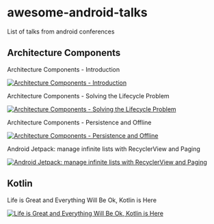 # awesome-android-talks
List of talks from android conferences  

## Architecture Components  

Architecture Components - Introduction  

[![Architecture Components - Introduction](https://i.ytimg.com/vi/FrteWKKVyzI/hqdefault.jpg?sqp=-oaymwEZCPYBEIoBSFXyq4qpAwsIARUAAIhCGAFwAQ==&rs=AOn4CLD5KsjRv6Ua4XedYlZpsBSKMtLngw)](https://www.youtube.com/watch?v=FrteWKKVyzI&index=14&list=PLOU2XLYxmsIKC8eODk_RNCWv3fBcLvMMy&t=0s)  

Architecture Components - Solving the Lifecycle Problem  

[![Architecture Components - Solving the Lifecycle Problem](https://i.ytimg.com/vi/bEKNi1JOrNs/hqdefault.jpg?sqp=-oaymwEZCPYBEIoBSFXyq4qpAwsIARUAAIhCGAFwAQ==&rs=AOn4CLDyApftbwAjMqJQZ9NTOSLZevayhw)](https://www.youtube.com/watch?v=bEKNi1JOrNs&index=35&list=PLOU2XLYxmsIKC8eODk_RNCWv3fBcLvMMy&t=0s)  

Architecture Components - Persistence and Offline  

[![Architecture Components - Persistence and Offline](https://i.ytimg.com/vi/MfHsPGQ6bgE/hqdefault.jpg?sqp=-oaymwEZCPYBEIoBSFXyq4qpAwsIARUAAIhCGAFwAQ==&rs=AOn4CLAGuuUUep3kZFIgAANUKuL96P9Gkw)](https://www.youtube.com/watch?v=MfHsPGQ6bgE&index=58&list=PLOU2XLYxmsIKC8eODk_RNCWv3fBcLvMMy&t=0s)  

Android Jetpack: manage infinite lists with RecyclerView and Paging  

[![Android Jetpack: manage infinite lists with RecyclerView and Paging](https://i.ytimg.com/vi/BE5bsyGGLf4/hqdefault.jpg?sqp=-oaymwEZCPYBEIoBSFXyq4qpAwsIARUAAIhCGAFwAQ==&rs=AOn4CLBI8Q_inqUTFHI9bHPF1BdnNQf75g)](https://www.youtube.com/watch?v=BE5bsyGGLf4&list=PLOU2XLYxmsIInFRc3M44HUTQc3b_YJ4-Y&index=139&t=0s)

## Kotlin  

Life is Great and Everything Will Be Ok, Kotlin is Here  

[![Life is Great and Everything Will Be Ok, Kotlin is Here](https://i.ytimg.com/vi/fPzxfeDJDzY/hqdefault.jpg?sqp=-oaymwEZCPYBEIoBSFXyq4qpAwsIARUAAIhCGAFwAQ==&rs=AOn4CLDOSsK3rRMd4vCx6X_ufLYcUq1FsA)](https://www.youtube.com/watch?v=fPzxfeDJDzY&index=13&list=PLOU2XLYxmsIKC8eODk_RNCWv3fBcLvMMy&t=0s)  
